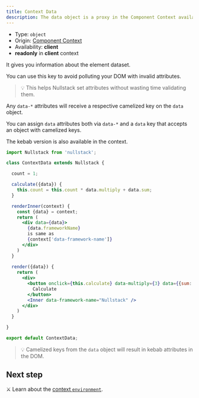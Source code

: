 ```yaml
---
title: Context Data
description: The data object is a proxy in the Component Context available in client and gives you information about the element dataset
---
```


- Type: `object`
- Origin: [Component Context](/context#----component-context)
- Availability: **client**
- **readonly** in **client** context

It gives you information about the element dataset.

You can use this key to avoid polluting your DOM with invalid attributes.

> 💡 This helps Nullstack set attributes without wasting time validating them.

Any `data-*` attributes will receive a respective camelized key on the `data` object.

You can assign `data` attributes both via `data-*` and a `data` key that accepts an object with camelized keys.

The kebab version is also available in the context.

```jsx
import Nullstack from 'nullstack';

class ContextData extends Nullstack {

  count = 1;

  calculate({data}) {
    this.count = this.count * data.multiply + data.sum;
  }

  renderInner(context) {
    const {data} = context;
    return (
      <div data={data}>
        {data.frameworkName}
        is same as
        {context['data-framework-name']}
      </div>
    )
  }
  
  render({data}) {
    return (
      <div> 
        <button onclick={this.calculate} data-multiply={3} data={{sum: 2}}>
          Calculate
        </button>
        <Inner data-framework-name="Nullstack" />
      </div>
    )
  }

}

export default ContextData;
```

> 💡 Camelized keys from the `data` object will result in kebab attributes in the DOM.

## Next step

⚔ Learn about the [context `environment`](/context-environment).